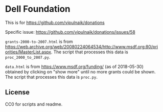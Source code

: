 # Dell Foundation

This is for https://github.com/vipulnaik/donations

Specific issue: https://github.com/vipulnaik/donations/issues/58

`grants-2000-to-2007.html` is from <https://web.archive.org/web/20080224064534/http://www.msdf.org:80/priorities/MasterList.aspx>. The script that processes this data is `proc_2000_to_2007.py`.

`data.html` is from https://www.msdf.org/funding/ (as of 2018-05-30) obtained by clicking on "show more" until no more grants could be shown. The script that processes this data is `proc.py`.

## License

CC0 for scripts and readme.

